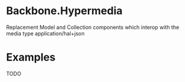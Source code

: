 Backbone.Hypermedia
===================

Replacement Model and Collection components which interop with the media type application/hal+json

Examples
========

TODO
